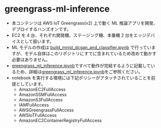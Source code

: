 # greengrass-ml-inference
* 本コンテンツは AWS IoT Greengrass(v2) 上で動く ML 推論アプリを開発、デプロイするハンズオンです。
* EC2 を 4 台、それぞれ開発機、ステージング機、本番機 2 台をエッジデバイスとして扱います。
* ML モデルの作成は [build_mnist_dcgan_and_classifier.ipynb](./build_mnist_dcgan_and_classifier.ipynb) で行っていますが、モデル自体はこのリポジトリにすでに含まれているため改めて動かす必要はありません。
* [greengrass_ml_inference.ipynb](greengrass_ml_inference.ipynb)ですべて動作が完結するように記載しているため、詳細は[greengrass_ml_inference.ipynb](greengrass_ml_inference.ipynb)をご参照ください。
* notebook を実行する環境には下記ポリシーがアタッチされていることを前提としています。
  * AmazonEC2FullAccess
  * AmazonSSMFullAccess
  * AmazonS3FullAccess
  * IAMFullAccess
  * AWSGreengrassFullAccess
  * AWSIoTFullAccess
  * AmazonEC2ContainerRegistryFullAccess